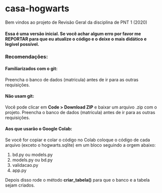 # casa-hogwarts

Bem vindos ao projeto de Revisão Geral da disciplina de PNT 1 (2020)

<h4>Essa é uma versão inicial. Se você achar algum erro por favor me REPORTAR para que eu atualize o código e o deixe o mais didático e legível possível.<h4>

<h3> Recomendações: </h3>

<h4>Familiarizados com o git:</h4> 
Preencha o banco de dados (matricula) antes de ir para as outras requisições.

<h4>Não usam git:</h4> 
Você pode clicar em <b>Code > Download ZIP</b> e baixar um arquivo .zip com o projeto. Preencha o banco de dados (matricula) antes de ir para as outras requisições.

<h4>Aos que usarão o Google Colab:</h4> 
Se você for copiar e colar o código no Colab coloque o código de cada arquivo (exceto o hogwarts.sqlite) em um bloco seguindo a orgem abaixo:

1. bd.py ou models.py
2. models.py ou bd.py
3. validacao.py
4. app.py

Depois disso rode o método <b>criar_tabela()</b> para que o banco e a tabela sejam criados.

